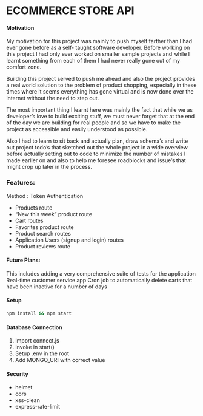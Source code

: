 # ECOMMERCE STORE API 


#### Motivation

My motivation for this project was mainly to push myself farther than I had ever gone before as a self- taught   software developer. Before working on this project I had only ever worked on smaller sample projects and while I learnt something from each of them I had never really gone out of my comfort zone.

Building this project served to push me ahead and also  the project provides a real world solution to the problem of product shopping, especially in these times where it seems everything has gone virtual and is now done over the internet without the need to step out.

The most important thing I learnt here was mainly the fact that while we as developer’s love to build exciting stuff, we must never forget that at the end of the day we are building for real people and so we have to make the project as accessible and easily understood as possible.

Also I had to learn to sit back and actually plan, draw schema’s and write out project todo’s  that sketched out the whole project in a wide overview before actually setting out to code to minimize the number of mistakes I made earlier on and also to help me foresee roadblocks and issue’s that might crop up later in the process.


### Features:
Method : Token Authentication
-   Products route
-   “New this week”  product route 
-	Cart routes
-	Favorites product route
-   Product search routes
-   Application Users (signup and login) routes
-   Product reviews route


#### Future Plans:
This includes adding a very comprehensive suite of tests for the application 
Real-time customer service app
Cron job to automatically delete carts that have been inactive for a number of days


#### Setup

```bash
npm install && npm start
```

#### Database Connection

1. Import connect.js
2. Invoke in start()
3. Setup .env in the root
4. Add MONGO_URI with correct value

#### Security

- helmet
- cors
- xss-clean
- express-rate-limit


